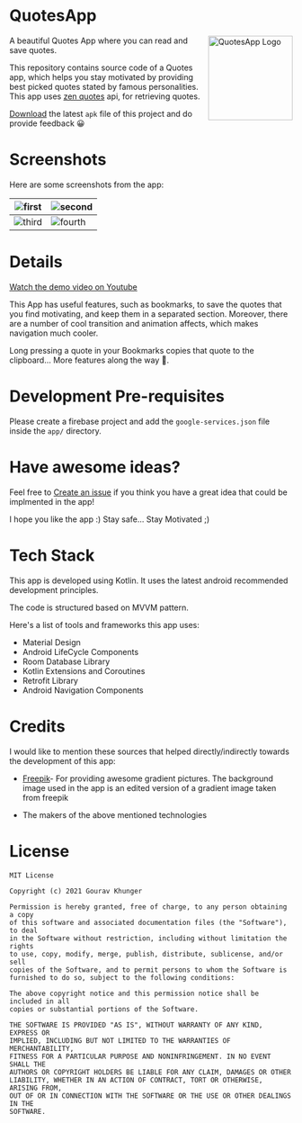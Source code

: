 # QuotesApp

<img alt = "QuotesApp Logo" src="https://raw.githubusercontent.com/gouravkhunger/QuotesApp/main/images/logo.png" height="150px" width="150px" align="right"/>

A beautiful Quotes App where you can read and save quotes.

This repository contains source code of a Quotes app, which helps you stay motivated by providing best picked quotes
stated by famous personalities. This app uses [zen quotes](https://zenquotes.io) api, for retrieving quotes.

[Download](https://github.com/gouravkhunger/QuotesApp/releases/latest) the latest `apk` file of this project and do provide feedback 😀

# Screenshots
Here are some screenshots from the app:

| ![first](https://raw.githubusercontent.com/gouravkhunger/QuotesApp/main/images/one.png)   | ![second](https://raw.githubusercontent.com/gouravkhunger/QuotesApp/main/images/two.png)  |
|---------------------------------|---------------------------------|
| ![third](https://raw.githubusercontent.com/gouravkhunger/QuotesApp/main/images/three.png) | ![fourth](https://raw.githubusercontent.com/gouravkhunger/QuotesApp/main/images/four.png) |

# Details
[Watch the demo video on Youtube](https://youtu.be/9Kl6WDmTK8g)

This App has useful features, such as bookmarks, to save the quotes that you find motivating, and keep them in a
separated section. Moreover, there are a number of cool transition and animation affects, which makes navigation much
cooler.

Long pressing a quote in your Bookmarks copies that quote to the clipboard... More features along the way 🚀.

# Development Pre-requisites
Please create a firebase project and add the `google-services.json` file inside the `app/` directory.

# Have awesome ideas?
Feel free to [Create an issue](https://github.com/gouravkhunger/QuotesApp/issues/new)
if you think you have a great idea that could be implmented in the app!

I hope you like the app :)
Stay safe... Stay Motivated ;)

# Tech Stack
This app is developed using Kotlin. It uses the latest android recommended development principles.

The code is structured based on MVVM pattern.

Here's a list of tools and frameworks this app uses:

- Material Design
- Android LifeCycle Components
- Room Database Library
- Kotlin Extensions and Coroutines
- Retrofit Library
- Android Navigation Components

# Credits
I would like to mention these sources that helped directly/indirectly towards
the development of this app:

- <a href="http://www.freepik.com">Freepik</a>- For providing awesome gradient pictures.
The background image used in the app is an edited version of a gradient image taken from freepik
  
- The makers of the above mentioned technologies

# License

```
MIT License

Copyright (c) 2021 Gourav Khunger

Permission is hereby granted, free of charge, to any person obtaining a copy
of this software and associated documentation files (the "Software"), to deal
in the Software without restriction, including without limitation the rights
to use, copy, modify, merge, publish, distribute, sublicense, and/or sell
copies of the Software, and to permit persons to whom the Software is
furnished to do so, subject to the following conditions:

The above copyright notice and this permission notice shall be included in all
copies or substantial portions of the Software.

THE SOFTWARE IS PROVIDED "AS IS", WITHOUT WARRANTY OF ANY KIND, EXPRESS OR
IMPLIED, INCLUDING BUT NOT LIMITED TO THE WARRANTIES OF MERCHANTABILITY,
FITNESS FOR A PARTICULAR PURPOSE AND NONINFRINGEMENT. IN NO EVENT SHALL THE
AUTHORS OR COPYRIGHT HOLDERS BE LIABLE FOR ANY CLAIM, DAMAGES OR OTHER
LIABILITY, WHETHER IN AN ACTION OF CONTRACT, TORT OR OTHERWISE, ARISING FROM,
OUT OF OR IN CONNECTION WITH THE SOFTWARE OR THE USE OR OTHER DEALINGS IN THE
SOFTWARE.
```
